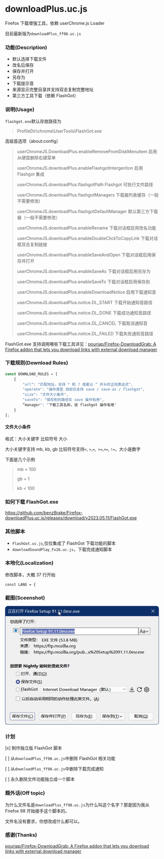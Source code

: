 # downloadPlus.uc.js

Firefox 下载增强工具，依赖 userChrome.js Loader

目前最新版为`downloadPlus_ff98.uc.js`

### 功能(Description)

- 默认选择下载文件
- 改名后保存
- 保存并打开
- 另存为
- 下载提示音
- 来源显示完整目录并支持双击复制完整地址
- 第三方工具下载（依赖 FlashGot）

### 说明(Usage)

`flashgot.exe`默认存放路径为

> ProfileDir\chrome\UserTools\FlashGot.exe

高级首选项（about:config）

> userChromeJS.DownloadPlus.enableRemoveFromDiskMenuitem 启用从硬盘删除右键菜单
>
> userChromeJS.downloadPlus.enableFlashgotIntergention 启用 Flashgot 集成
>
> userChromeJS.downloadPlus.flashgotPath Flashgot 可执行文件路径
>
> userChromeJS.downloadPlus.flashgotManagers 下载器列表缓存（一般不需要修改)
>
> userChromeJS.downloadPlus.flashgotDefaultManager 默认第三方下载器（一般不需要修改）
>
> userChromeJS.downloadPlus.enableRename 下载对话框启用改名功能
>
> userChromeJS.downloadPlus.enableDoubleClickToCopyLink 下载对话框双击复制链接
>
> userChromeJS.downloadPlus.enableSaveAndOpen 下载对话框启用保存并打开
>
> userChromeJS.downloadPlus.enableSaveAs 下载对话框启用另存为
>
> userChromeJS.downloadPlus.enableSaveTo 下载对话框启用保存到
>
> userChromeJS.downloadPlus.enableDownloadNotice 启用下载通知音
>
> userChromeJS.downloadPlus.notice.DL_START 下载开始通知音路径
>
> userChromeJS.downloadPlus.notice.DL_DONE 下载成功通知音路径
>
> userChromeJS.downloadPlus.notice.DL_CANCEL 下载取消通知音
>
> userChromeJS.downloadPlus.notice.DL_FAILED 下载失败通知音路径

FlashGot.exe 支持调用哪些下载工具详见：[pouriap/Firefox-DownloadGrab: A Firefox addon that lets you download links with external download manager](https://github.com/pouriap/Firefox-DownloadGrab)

### 下载规则(Download Rules)

```javascript
const DOWNLOAD_RULES = [
    {
        "url": "匹配地址，支持 * 和 ? 或者以 ^ 开头的正则表达式",
        "operate": "操作类型 目前仅支持 save / save-as / flashgot",
        "size": "文件大小条件",
        "saveTo": "保存到的路径仅 save 操作有用",
        “manager": "下载工具名称，进 flashgot 操作有用"
    }
];
```

#### 文件大小条件

格式：大小关键字 比较符号 大小

大小关键字支持 mb, kb, gb 比较符号支持`<`, `>`,`=`,` >=`,`<=`, `!=`，大小是数字

下面是几个示例

> mb > 100
>
> gb = 1
>
> kb < 100

### 如何下载 FlashGot.exe

https://github.com/benzBrake/Firefox-downloadPlus.uc.js/releases/download/v2023.05.11/FlashGot.exe

### 其他脚本

- `FlashGot.uc.js`,仅仅集成了 FlashGot 下载功能的脚本
- `downloadSoundPlay_Fx26.uc.js`，下载完成通知脚本

### 本地化(Localization)

修改脚本，大概 37 行开始

```
const LANG = {
```

### 截图(Sceenshot)

![downloadPlus](downloadPlus_ff98.png)

### 计划

[x] 制作独立版 FlashGot 脚本

[ ] 从`downloadPlus_ff98.uc.js`中删除 FlashGot 相关功能

[ ] 从`downloadPlus_ff98.uc.js`中删除下载完成通知

[ ] 永久删除文件功能独立成一个脚本

### 题外话(Off topic)

为什么文件名是`downloadPlus_ff98.uc.js`为什么叫这个名字？那是因为我从 Firefox 98 开始接手这个脚本的。

文件名没有要求，你想改成什么都可以。

### 感谢(Thanks)

[pouriap/Firefox-DownloadGrab: A Firefox addon that lets you download links with external download manager](https://github.com/pouriap/Firefox-DownloadGrab)
